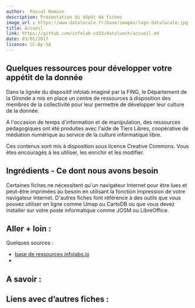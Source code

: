 ```yaml
---
author:  Pascal Romain
description: Présentation du dépôt de fiches
image_url : https://www.datalocale.fr/base/images/logo-datalocale.jpg
title: Accueil
link: https://github.com/infolab-cd33/datalunch/accueil.md
date: 03/01/2017
licence: CC-By-SA
---
```


## Quelques ressources pour développer votre appétit de la donnée
Dans la lignée du dispositif infolab imaginé par la FING, le Département de la Gironde a mis en place un centre de ressources à disposition des membres de la collectivité pour leur permettre de développer leur culture de la donnée.

A l'occasion de temps d'information et de manipulation, des ressources pédagogiques ont été produites avec l'aide de Tiers Libres, coopérative de médiation numérique au service de la culture informatique libre.

Ces contenus sont mis à disposition sous licence Creative Commons. Vous êtes encouragés à les utiliser, les enrichir et les modifier.  
## Ingrédients - Ce dont nous avons besoin
Certaines fiches ne nécessitent qu'un navigateur Internet pour être lues et peut-être imprimées au besoin en utilisant la fonction impression de votre navigateur Internet.
D'autres fiches font référence à des outils que vous pouvez utiliser en ligne comme Umap ou CartoDB ou que vous devez installer sur votre poste informatique comme JOSM ou LibreOffice.

## Aller + loin :
Quelques sources :

* [base de ressources infolabs.io](http://infolabs.io/ressources)
*
## A savoir :

## Liens avec d’autres fiches :
